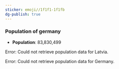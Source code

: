 ```yaml
---
sticker: emoji//1f1f1-1f1fb
dg-publish: true
---
```

### Population of germany

- **Population**: 83,830,499


Error: Could not retrieve population data for Latvia.


Error: Could not retrieve population data for Germany.




